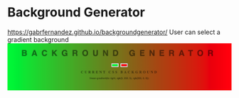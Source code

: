 # Background Generator

https://gabrfernandez.github.io/backgroundgenerator/
User can select a gradient background
![](home.png)
